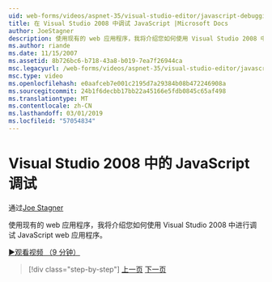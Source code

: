 ```yaml
---
uid: web-forms/videos/aspnet-35/visual-studio-editor/javascript-debugging-in-visual-studio-2008
title: 在 Visual Studio 2008 中调试 JavaScript |Microsoft Docs
author: JoeStagner
description: 使用现有的 web 应用程序，我将介绍您如何使用 Visual Studio 2008 中进行调试 JavaScript web 应用程序。
ms.author: riande
ms.date: 11/15/2007
ms.assetid: 8b726bc6-b718-43a8-b019-7ea7f26944ca
msc.legacyurl: /web-forms/videos/aspnet-35/visual-studio-editor/javascript-debugging-in-visual-studio-2008
msc.type: video
ms.openlocfilehash: e0aafceb7e001c2195d7a29384b08b472246908a
ms.sourcegitcommit: 24b1f6decbb17bb22a45166e5fdb0845c65af498
ms.translationtype: MT
ms.contentlocale: zh-CN
ms.lasthandoff: 03/01/2019
ms.locfileid: "57054834"
---
```

<a name="javascript-debugging-in-visual-studio-2008"></a>Visual Studio 2008 中的 JavaScript 调试
====================
通过[Joe Stagner](https://github.com/JoeStagner)

使用现有的 web 应用程序，我将介绍您如何使用 Visual Studio 2008 中进行调试 JavaScript web 应用程序。

[&#9654;观看视频 （9 分钟）](https://channel9.msdn.com/Blogs/ASP-NET-Site-Videos/javascript-debugging-in-visual-studio-2008)

> [!div class="step-by-step"]
> [上一页](javascript-intellisense-support-in-visual-studio-2008.md)
> [下一页](multi-targeting-support-in-visual-studio-2008.md)
